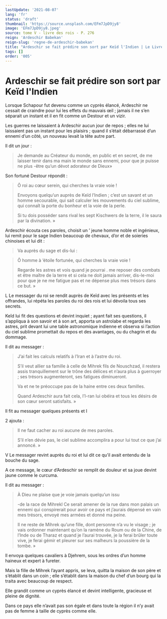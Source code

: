 ```yaml
---
lastUpdate: '2021-08-07'
lang: 'fr'
status: 'draft'
thumbnail: 'https://source.unsplash.com/EFm7JpD9jy8'
image: 'EFm7JpD9jy8.jpeg'
source: tome V - livre des rois - P. 276
reign: 'Ardeschir Babekan'
reign-slug: 'regne-de-ardeschir-babekan'
title: "Ardeschir se fait prédire son sort par Keïd l'Indien | Le Livre des Rois | Shâhnâmeh"
tags: []
order: '005'
---
```


<!-- LTeX: language=fr -->

# Ardeschir se fait prédire son sort par Keïd l'Indien

Lorsque Schapour fut devenu comme un cyprès élancé, Ardeschir ne cessait de craindre pour lui les effets du mauvais œil ; jamais il ne s’en séparait un instant et il en fit comme un Destour et un vizir.

Les guerres ne laissaient à Ardeschir aucun jour de repos ; elles ne lui laissaient pas un instant pour les plaisirs ; quand il s’était débarrassé d’un ennemi d’un côté, un nouveau levait la tête autre part.

Il dit un jour :

> Je demande au Créateur du monde, en public et en secret, de me laisser tenir dans ma main le monde sans ennemi, pour que je puisse ne plus -être qu’un dévot adorateur de Dieux»

Son fortuné Destour répondit :

> Ô roi au cœur serein, qui cherches la vraie voie !
>
> Envoyons quelqu’un auprès de Keïd l’Indien ; c’est un savant et un homme secourable, qui sait calculer les mouvements du ciel sublime, qui connaît la porte du bonheur et la voie de la perle.
>
> Si tu dois posséder sans rival les sept Kischwers de la terre, il le saura par la divination. »

Ardeschir écouta ces paroles, choisit un
’ jeune homme noble et ingénieux, lui remit pour le sage Indien beaucoup de chevaux, d’or et de soieries chinoises et lui dit :

> Va auprès du sage et dis-lui :

> Ô homme à ’étoile fortunée, qui cherches la vraie voie !
>
> Regarde les astres et vois quand je pourrai . me reposer des combats et être maître de la terre et si cela ne doit jamais arriver, dis-le-moi pour que je ne me fatigue pas et ne dépense plus mes trésors dans ce but. »

L Le messager du roi se rendit auprès de Keïd avec les présents et les offrandes, lui répéta les paroles du roi des rois et lui dévoila tous ses secrets.

Keîd lui fit des questions et devint inquiet ; ayant fait ses questions, il s’appliqua à son savoir et à son art, apporta un astrolabe et regarda les astres, prit devant lui une table astronomique indienne et observa si l’action du ciel sublime promettait du repos et des avantages, ou du chagrin et du dommage.

Il dit au messager :

> J’ai fait les calculs relatifs à l’Iran et à l’astre du roi.
>
> S’il veut allier sa famille à celle de Mihrek fils de Nouschzad, il restera assis tranquillement sur le trône des délices et n’aura plus à guerroyer ; ses trésors augmenteront, ses fatigues diminueront.
>
> Va et ne te préoccupe pas de la haine entre ces deux familles.
>
> Quand Ardeschir aura fait cela, l’I-ran lui obéira et tous les désirs de son cœur seront satisfaits. »

Il fit au messager quelques présents et I

2
ajouta :

> Il ne faut cacher au roi aucune de mes paroles.
>
> S’il n’en dévie pas, le ciel sublime accomplira a pour lui tout ce que j’ai annoncé. »

V Le messager revint auprès du roi et lui dit ce qu’il avait entendu de la bouche du sage.

A ce message, le cœur d’Ardeschir se remplit de douleur et sa joue devint jaune comme le curcuma.

Il dit au messager :

> À Dieu ne plaise que je voie jamais quelqu’un issu
>
> -de la race de Mihrekl Ce serait amener de la rue dans mon palais un ennemi qui conspirerait pour avoir ce pays et j’aurais dépensé en vain mes trésors, envoyé mes armées et donné ma peine.
>
> Il ne reste de Mihrek qu’une fille, dont personne n’a vu le visage ; je vais ordonner maintenant qu’on la ramène du Roum ou de la Chine, de l’Inde ou de Tharaz et quand je l’aurai trouvée, je la ferai brûler toute vive, je ferai gémir et pleurer sur ses malheurs la poussière de la tombe. »

Il envoya quelques cavaliers à Djehrem, sous les ordres d’un homme haineux et expert à fureter.

Mais la fille de Mihrek l’ayant appris, se leva, quitta la maison de son père et s’établit dans un coin ; elle s’établit dans la maison du chef d’un bourg qui la traita avec beaucoup de respect.

Elle grandit comme un cyprès élancé et devint intelligente, gracieuse et pleine de dignité.

Dans ce pays elle n’avait pas son égale et dans toute la région il n’y avait pas de femme à taille de cyprès comme elle.
